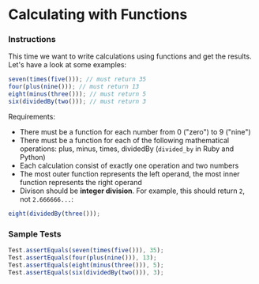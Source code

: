 # Calculating with Functions

### Instructions

This time we want to write calculations using functions and get the results. Let's have a look at some examples:
```js
seven(times(five())); // must return 35
four(plus(nine())); // must return 13
eight(minus(three())); // must return 5
six(dividedBy(two())); // must return 3
```

Requirements:

* There must be a function for each number from 0 ("zero") to 9 ("nine")
* There must be a function for each of the following mathematical operations: plus, minus, times, dividedBy 
(`divided_by` in Ruby and Python)
* Each calculation consist of exactly one operation and two numbers
* The most outer function represents the left operand, the most inner function represents the right operand
* Divison should be **integer division**. For example, this should return `2`, not `2.666666...`:
```js
eight(dividedBy(three()));
```

### Sample Tests
```js
Test.assertEquals(seven(times(five())), 35);
Test.assertEquals(four(plus(nine())), 13);
Test.assertEquals(eight(minus(three())), 5);
Test.assertEquals(six(dividedBy(two())), 3);
```